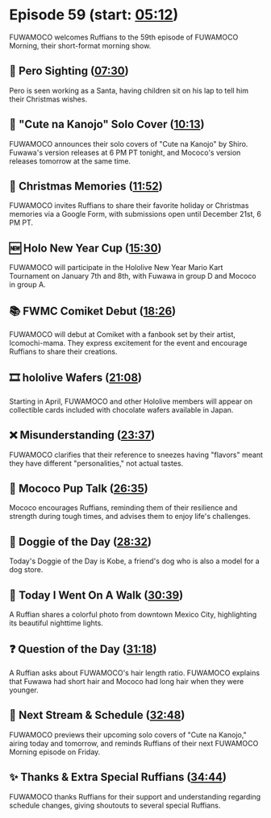 # Episode 59 (start: [05:12](https://youtu.be/7TWeHToWRyU?t=05m12s))

FUWAMOCO welcomes Ruffians to the 59th episode of FUWAMOCO Morning, their short-format morning show.

## 👀 Pero Sighting ([07:30](https://youtu.be/7TWeHToWRyU?t=07m30s))

Pero is seen working as a Santa, having children sit on his lap to tell him their Christmas wishes.

## 🎤 "Cute na Kanojo" Solo Cover ([10:13](https://youtu.be/7TWeHToWRyU?t=10m13s))

FUWAMOCO announces their solo covers of "Cute na Kanojo" by Shiro. Fuwawa's version releases at 6 PM PT tonight, and Mococo's version releases tomorrow at the same time.

## 🎄 Christmas Memories ([11:52](https://youtu.be/7TWeHToWRyU?t=11m52s))

FUWAMOCO invites Ruffians to share their favorite holiday or Christmas memories via a Google Form, with submissions open until December 21st, 6 PM PT.

## 🆕 Holo New Year Cup ([15:30](https://youtu.be/7TWeHToWRyU?t=15m30s))

FUWAMOCO will participate in the Hololive New Year Mario Kart Tournament on January 7th and 8th, with Fuwawa in group D and Mococo in group A.

## 📚 FWMC Comiket Debut ([18:26](https://youtu.be/7TWeHToWRyU?t=18m26s))

FUWAMOCO will debut at Comiket with a fanbook set by their artist, Icomochi-mama. They express excitement for the event and encourage Ruffians to share their creations.

## 🎞️ hololive Wafers ([21:08](https://youtu.be/7TWeHToWRyU?t=21m08s))

Starting in April, FUWAMOCO and other Hololive members will appear on collectible cards included with chocolate wafers available in Japan.

## ❌ Misunderstanding ([23:37](https://youtu.be/7TWeHToWRyU?t=23m37s))

FUWAMOCO clarifies that their reference to sneezes having "flavors" meant they have different "personalities," not actual tastes.

## 📣 Mococo Pup Talk ([26:35](https://youtu.be/7TWeHToWRyU?t=26m35s))

Mococo encourages Ruffians, reminding them of their resilience and strength during tough times, and advises them to enjoy life's challenges.

## 🐶 Doggie of the Day ([28:32](https://youtu.be/7TWeHToWRyU?t=28m32s))

Today's Doggie of the Day is Kobe, a friend's dog who is also a model for a dog store.

## 🚶 Today I Went On A Walk ([30:39](https://youtu.be/7TWeHToWRyU?t=30m39s))

A Ruffian shares a colorful photo from downtown Mexico City, highlighting its beautiful nighttime lights.

## ❓ Question of the Day ([31:18](https://youtu.be/7TWeHToWRyU?t=31m18s))

A Ruffian asks about FUWAMOCO's hair length ratio. FUWAMOCO explains that Fuwawa had short hair and Mococo had long hair when they were younger.

## 📅 Next Stream & Schedule ([32:48](https://youtu.be/7TWeHToWRyU?t=32m48s))

FUWAMOCO previews their upcoming solo covers of "Cute na Kanojo," airing today and tomorrow, and reminds Ruffians of their next FUWAMOCO Morning episode on Friday.

## ✨ Thanks & Extra Special Ruffians ([34:44](https://youtu.be/7TWeHToWRyU?t=34m44s))

FUWAMOCO thanks Ruffians for their support and understanding regarding schedule changes, giving shoutouts to several special Ruffians.
